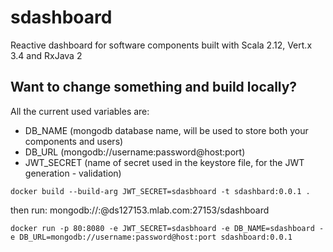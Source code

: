 # sdashboard
Reactive dashboard for software components built with Scala 2.12, Vert.x 3.4 and RxJava 2

## Want to change something and build locally?
All the current used variables are:
- DB_NAME (mongodb database name, will be used to store both your components and users)
- DB_URL (mongodb://username:password@host:port)
- JWT_SECRET (name of secret used in the keystore file, for the JWT generation - validation)

```
docker build --build-arg JWT_SECRET=sdasbhoard -t sdashbard:0.0.1 .
```

then run:
mongodb://<dbuser>:<dbpassword>@ds127153.mlab.com:27153/sdashboard
```
docker run -p 80:8080 -e JWT_SECRET=sdasbhoard -e DB_NAME=sdashboard -e DB_URL=mongodb://username:password@host:port sdashboard:0.0.1
```

